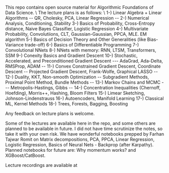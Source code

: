 This repo contains open source material for Algorithmic Foundations of Data Science. \\
The lecture plans is as follows: \\
1-) Linear Algebra + Linear Algorithms -- QR, Cholesky, PCA, Linear Regression -- 
2-) Numerical Analysis, Conditioning, Stability
3-) Basics of Probability, Cross-Entropy distance, Naive Bayes Classifier, Logistic Regression
4-) Multivariate Probability, Convolutiions, CLT, Gaussian-Gaussian, PPCA, MLE. EM algorithm
5-) Basics of Decision Theory and Other Generalities (like Bias-Variance trade-off)
6-) Basics of Differentiable Programming
7-) Convolutional NNets
8-) NNets with memory: RNN, LTSM, Transformers, SSM
9-) Conexity Basics and Gradient Descent
10-) Stochastic, Accelerated, and Preconditioned Gradient Descent --- AdaGrad, Ada-Delta, RMSProp, ADAM --
11-) Convex Constrained Gradient Descent, Coordinate Descent -- Projected Gradient Descent, Frank-Wolfe, Graphical LASSO --
12-) Duality, KKT, Non-smooth Optimization -- Subgradient Methods, Proximal Point Method, Bundle Methods --
13-) Markov Chains and MCMC --- Metropolis-Hastings, Gibbs --
14-) Concentration Inequalities (Chernoff, Hoefding),  Morris++, Hashing, Bloom Filters
15-) Limear Sketching, Johnson-Lindenstrauss
16-) Autoencoders, Manifold Learning
17-) Classical ML, Kernel Methods
18-) Trees, Forests, Bagging, Boosting

Any feedback on lecture plans is welcome.


Some of the lectures are available here in the repo, and some others are planned to be available in future.
I did not have time scrutinize the notes, so take it with your own risk.
We have wonderful notebooks prepped by Farhan Tajwar Romit on  Matrix decompositions, PCA, PPCA,  Linear Regression, Logistic Regression,  Basics of Neural Nets - Backprop (after Karpathy).
Planned notebooks for future are: Why momentum works? and XGBoost/CatBoost.

Lecture recordings are available at 

